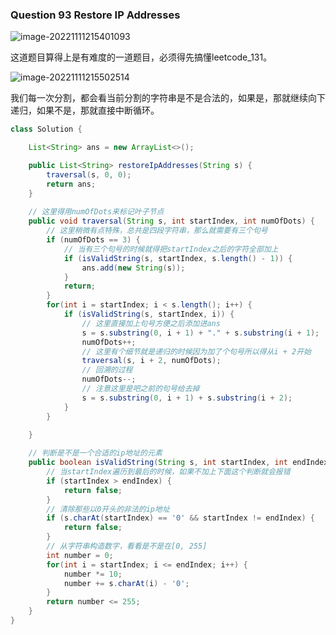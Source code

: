 ### Question 93 Restore IP Addresses

![image-20221111215401093](C:\Users\jason\AppData\Roaming\Typora\typora-user-images\image-20221111215401093.png)

这道题目算得上是有难度的一道题目，必须得先搞懂leetcode_131。

![image-20221111215502514](C:\Users\jason\AppData\Roaming\Typora\typora-user-images\image-20221111215502514.png)

我们每一次分割，都会看当前分割的字符串是不是合法的，如果是，那就继续向下递归，如果不是，那就直接中断循环。

```java
class Solution {

    List<String> ans = new ArrayList<>();

    public List<String> restoreIpAddresses(String s) {
        traversal(s, 0, 0);
        return ans;
    }
	
    // 这里得用numOfDots来标记叶子节点
    public void traversal(String s, int startIndex, int numOfDots) {
        // 这里稍微有点特殊，总共是四段字符串，那么就需要有三个句号
        if (numOfDots == 3) {
            // 当有三个句号的时候就得把startIndex之后的字符全部加上
            if (isValidString(s, startIndex, s.length() - 1)) {
                ans.add(new String(s));
            }
            return;
        }
        for(int i = startIndex; i < s.length(); i++) {
            if (isValidString(s, startIndex, i)) {
                // 这里直接加上句号方便之后添加进ans
                s = s.substring(0, i + 1) + "." + s.substring(i + 1);
                numOfDots++;
                // 这里有个细节就是递归的时候因为加了个句号所以得从i + 2开始
                traversal(s, i + 2, numOfDots);
                // 回溯的过程
                numOfDots--;
                // 注意这里是吧之前的句号给去掉
                s = s.substring(0, i + 1) + s.substring(i + 2);
            }
        }

    }
	
    // 判断是不是一个合适的ip地址的元素
    public boolean isValidString(String s, int startIndex, int endIndex) {
        // 当startIndex遍历到最后的时候，如果不加上下面这个判断就会报错
        if (startIndex > endIndex) {
            return false;
        }
        // 清除那些以0开头的非法的ip地址
        if (s.charAt(startIndex) == '0' && startIndex != endIndex) {
            return false;
        }
        // 从字符串构造数字，看看是不是在[0, 255]
        int number = 0;
        for(int i = startIndex; i <= endIndex; i++) {
            number *= 10;
            number += s.charAt(i) - '0';
        }
        return number <= 255;
    }
}
```

